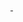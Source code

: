 <!DOCTYPE html>
<html lang="en">
<head>
    <meta charset="UTF-8">
    <meta name="viewport" content="width=device-width, initial-scale=1.0">
    <title>Nioh 1 and 2 Wiki</title>
    <link rel="stylesheet" href="../index.css">
</head>
<body>
    <a href="../Nioh1/Nioh1_index.html">
        <img id="Nioh_Logo" src="../Home_Page/Nioh_logo.png" alt="">
    </a>
    <a href="../Nioh2/Nioh2_Index.html">
        <img id="Nioh2_Logo" src="../Home_Page/Nioh2_logo.png" alt="">
    </a>
    
</body>
</html>
